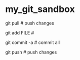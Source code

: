 # my_git_sandbox

git pull # push changes

git add FILE  # 

git commit -a # commit all 

git push # push changes





